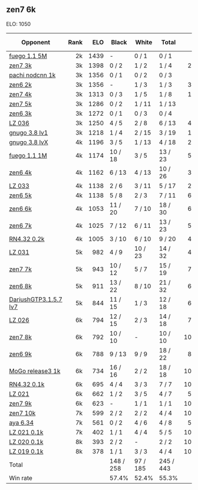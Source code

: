 ## zen7 6k ##

ELO: 1050

Opponent | Rank | ELO | Black | White | Total | Win rate
---------|-----:|----:|-------|-------|-------|-------:
[fuego 1.1 5M](fuego%201.1%205M.md) | 2k | 1439 | - | 0 / 1 | 0 / 1 | 0.0%
[zen7 3k](zen7%203k.md) | 3k | 1398 | 0 / 2 | 1 / 2 | 1 / 4 | 25.0%
[pachi nodcnn 1k](pachi%20nodcnn%201k.md) | 3k | 1356 | 0 / 1 | 0 / 2 | 0 / 3 | 0.0%
[zen6 2k](zen6%202k.md) | 3k | 1356 | - | 1 / 3 | 1 / 3 | 33.3%
[zen7 4k](zen7%204k.md) | 3k | 1313 | 0 / 3 | 1 / 5 | 1 / 8 | 12.5%
[zen7 5k](zen7%205k.md) | 3k | 1286 | 0 / 2 | 1 / 11 | 1 / 13 | 7.7%
[zen6 3k](zen6%203k.md) | 3k | 1272 | 0 / 1 | 0 / 3 | 0 / 4 | 0.0%
[LZ 036](LZ%20036.md) | 3k | 1250 | 4 / 5 | 2 / 8 | 6 / 13 | 46.2%
[gnugo 3.8 lv1](gnugo%203.8%20lv1.md) | 3k | 1218 | 1 / 4 | 2 / 15 | 3 / 19 | 15.8%
[gnugo 3.8 lvX](gnugo%203.8%20lvX.md) | 4k | 1196 | 3 / 5 | 1 / 13 | 4 / 18 | 22.2%
[fuego 1.1 1M](fuego%201.1%201M.md) | 4k | 1174 | 10 / 18 | 3 / 5 | 13 / 23 | 56.5%
[zen6 4k](zen6%204k.md) | 4k | 1162 | 6 / 13 | 4 / 13 | 10 / 26 | 38.5%
[LZ 033](LZ%20033.md) | 4k | 1138 | 2 / 6 | 3 / 11 | 5 / 17 | 29.4%
[zen6 5k](zen6%205k.md) | 4k | 1138 | 5 / 8 | 2 / 3 | 7 / 11 | 63.6%
[zen6 6k](zen6%206k.md) | 4k | 1053 | 11 / 20 | 7 / 10 | 18 / 30 | 60.0%
[zen6 7k](zen6%207k.md) | 4k | 1025 | 7 / 12 | 6 / 11 | 13 / 23 | 56.5%
[RN4.32 0.2k](RN4.32%200.2k.md) | 4k | 1005 | 3 / 10 | 6 / 10 | 9 / 20 | 45.0%
[LZ 031](LZ%20031.md) | 5k | 982 | 4 / 9 | 10 / 23 | 14 / 32 | 43.8%
[zen7 7k](zen7%207k.md) | 5k | 943 | 10 / 12 | 5 / 7 | 15 / 19 | 78.9%
[zen6 8k](zen6%208k.md) | 5k | 911 | 13 / 22 | 8 / 10 | 21 / 32 | 65.6%
[DariushGTP3.1.5.7 lv7](DariushGTP3.1.5.7%20lv7.md) | 5k | 844 | 11 / 15 | 1 / 3 | 12 / 18 | 66.7%
[LZ 026](LZ%20026.md) | 6k | 794 | 12 / 15 | 2 / 3 | 14 / 18 | 77.8%
[zen7 8k](zen7%208k.md) | 6k | 792 | 10 / 10 | - | 10 / 10 | 100.0%
[zen6 9k](zen6%209k.md) | 6k | 788 | 9 / 13 | 9 / 9 | 18 / 22 | 81.8%
[MoGo release3 1k](MoGo%20release3%201k.md) | 6k | 734 | 16 / 16 | 2 / 2 | 18 / 18 | 100.0%
[RN4.32 0.1k](RN4.32%200.1k.md) | 6k | 695 | 4 / 4 | 3 / 3 | 7 / 7 | 100.0%
[LZ 021](LZ%20021.md) | 6k | 662 | 1 / 2 | 3 / 5 | 4 / 7 | 57.1%
[zen7 9k](zen7%209k.md) | 6k | 623 | - | 1 / 1 | 1 / 1 | 100.0%
[zen7 10k](zen7%2010k.md) | 7k | 599 | 2 / 2 | 2 / 2 | 4 / 4 | 100.0%
[aya 6.34](aya%206.34.md) | 7k | 561 | 0 / 2 | 4 / 6 | 4 / 8 | 50.0%
[LZ 021 0.1k](LZ%20021%200.1k.md) | 7k | 402 | 1 / 1 | 4 / 4 | 5 / 5 | 100.0%
[LZ 020 0.1k](LZ%20020%200.1k.md) | 8k | 393 | 2 / 2 | - | 2 / 2 | 100.0%
[LZ 019 0.1k](LZ%20019%200.1k.md) | 8k | 378 | 1 / 1 | 3 / 3 | 4 / 4 | 100.0%
Total | | | 148 / 258 | 97 / 185 | 245 / 443 | 
Win rate| | | 57.4% | 52.4% | 55.3% | 

